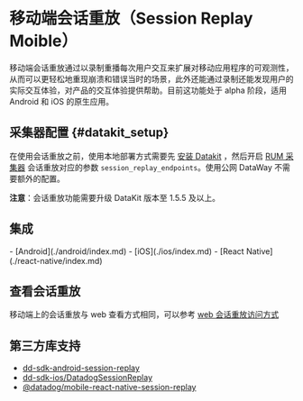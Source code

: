 # 移动端会话重放（Session Replay Moible）
移动端会话重放通过以录制重播每次用户交互来扩展对移动应用程序的可观测性，从而可以更轻松地重现崩溃和错误当时的场景，此外还能通过录制还能发现用户的实际交互体验，对产品的交互体验提供帮助。目前这功能处于 alpha 阶段，适用 Android 和 iOS 的原生应用。

## 采集器配置 {#datakit_setup}

在使用会话重放之前，使用本地部署方式需要先 [安装 Datakit](../../../datakit/datakit-install.md) ，然后开启 [RUM 采集器](../../../integrations/rum.md) 会话重放对应的参数 `session_replay_endpoints`。使用公网 DataWay 不需要额外的配置。

**注意**：会话重放功能需要升级 DataKit 版本至 1.5.5 及以上。

## 集成
<div class="grid cards" markdown>
- [Android](./android/index.md)
- [iOS](./ios/index.md)
- [React Native](./react-native/index.md)  
</div>

## 查看会话重放
移动端上的会话重放与 web 查看方式相同，可以参考 [web 会话重放访问方式](../web/index.md#view_replay)


## 第三方库支持
* [dd-sdk-android-session-replay](https://github.com/DataDog/dd-sdk-android/tree/develop/features/dd-sdk-android-session-replay)
* [dd-sdk-ios/DatadogSessionReplay](https://github.com/DataDog/dd-sdk-ios/tree/develop/DatadogSessionReplay)
* [@datadog/mobile-react-native-session-replay](https://github.com/DataDog/dd-sdk-reactnative/tree/develop/packages/react-native-session-replay)
